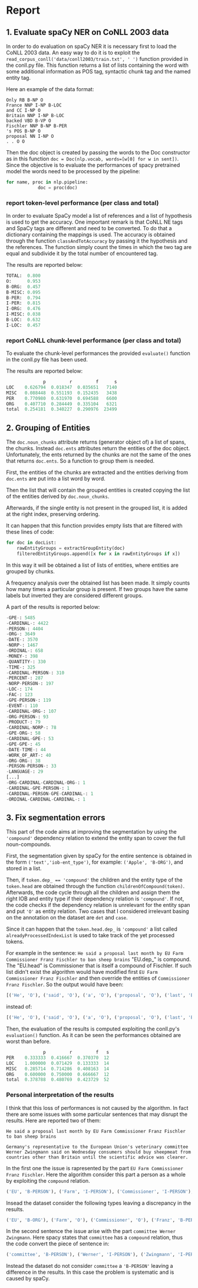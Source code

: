 # Report

## 1. Evaluate spaCy NER on CoNLL 2003 data
In order to do evaluation on spaCy NER it is necessary first to load the CoNLL 2003 data. An easy way to do it is to exploit the `read_corpus_conll('data/conll2003/train.txt', ' ')` function provided in the conll.py file. This function returns a list of lists containing the word with some additional information as POS tag, syntactic chunk tag and the named entity tag.

Here an example of the data format:
```
Only RB B-NP O
France NNP I-NP B-LOC
and CC I-NP O
Britain NNP I-NP B-LOC
backed VBD B-VP O
Fischler NNP B-NP B-PER
's POS B-NP O
proposal NN I-NP O
. . O O
```

Then the doc object is created by passing the words to the Doc constructor as in this function `doc = Doc(nlp.vocab, words=[w[0] for w in sent])`. Since the objective is to evaluate the performances of spacy pretrained model the words need to be processed by the pipeline:
```python
for name, proc in nlp.pipeline:
            doc = proc(doc)
```

### report token-level performance (per class and total)
In order to evaluate SpaCy model a list of references and a list of hypothesis is used to get the accuracy.
One important remark is that CoNLL NE tags and SpaCy tags are different and need to be converted. To do that a dictionary containing the mappings is used.
The accuracy is obtained through the function `classAndTotAccuracy` by passing it the hypothesis and the references.
The function simply count the times in which the two tag are equal and subdivide it by the total number of encountered tag.

The results are reported below:
```python
TOTAL:  0.800
O:      0.953
B-ORG:  0.457
B-MISC: 0.095
B-PER:  0.794
I-PER:  0.815
I-ORG:  0.476
I-MISC: 0.038
B-LOC:  0.632
I-LOC:  0.457
```

### report CoNLL chunk-level performance (per class and total)
To evaluate the chunk-level performances the provided `evaluate()` function in the conll.py file has been used.

The results are reported below:
```python
              p         r         f      s
LOC    0.626794  0.018347  0.035651   7140
MISC   0.088448  0.551193  0.152435   3438
PER    0.770980  0.631970  0.694588   6600
ORG    0.407710  0.284449  0.335104   6321
total  0.254181  0.340227  0.290976  23499
```

## 2. Grouping of Entities

The `doc.noun_chunks` attribute returns (generator object of) a list of spans, the chunks. Instead `doc.ents` attributes return the entities of the doc object. Unfortunately, the ents returned by the chunks are not the same of the ones that returns `doc.ents`. So a function to group them is needed.

First, the entities of the chunks are extracted and the entities deriving from `doc.ents` are put into a list word by word.

Then the list that will contain the grouped entities is created copying the list of the entities derived by `doc.noun_chunks`.

Afterwards, if the single entity is not present in the grouped list, it is added at the right index, preserving ordering.

It can happen that this function provides empty lists that are filtered with these lines of code:
```python
for doc in docList:
    rawEntityGroups = extractGroupEntity(doc)
    filteredEntityGroups.append([x for x in rawEntityGroups if x])
```

In this way it will be obtained a list of lists of entities, where entities are grouped by chunks.

A frequency analysis over the obtained list has been made. It simply counts how many times a particular group is present. If two groups have the same labels but inverted they are considered different groups.

A part of the results is reported below:
```python
-GPE-: 5485
-CARDINAL-: 4422
-PERSON-: 4404
-ORG-: 3649
-DATE-: 3570
-NORP-: 1467
-ORDINAL-: 658
-MONEY-: 398
-QUANTITY-: 330
-TIME-: 325
-CARDINAL-PERSON-: 310
-PERCENT-: 287
-NORP-PERSON-: 197
-LOC-: 174
-FAC-: 123
-GPE-PERSON-: 119
-EVENT-: 110
-CARDINAL-ORG-: 107
-ORG-PERSON-: 93
-PRODUCT-: 79
-CARDINAL-NORP-: 78
-GPE-ORG-: 58
-CARDINAL-GPE-: 53
-GPE-GPE-: 45
-DATE-TIME-: 44
-WORK_OF_ART-: 40
-ORG-ORG-: 38
-PERSON-PERSON-: 33
-LANGUAGE-: 29
[...]
-ORG-CARDINAL-CARDINAL-ORG-: 1
-CARDINAL-GPE-PERSON-: 1
-CARDINAL-PERSON-GPE-CARDINAL-: 1
-ORDINAL-CARDINAL-CARDINAL-: 1
```

## 3. Fix segmentation errors

This part of the code aims at improving the segmentation by using the `'compound'` dependency relation to extend the entity span to cover the full noun-compounds.

First, the segmentation given by spaCy for the entire sentence is obtained in the form `('text','iob-ent_type')`, for example: `('Apple', 'B-ORG')`, and stored in a list.

Then, if `token.dep_ == 'compound'` the children and the entity type of the `token.head` are obtained through the function `childrenOfCompound(token)`. Afterwards, the code cycle through all the children and assign them the right IOB and entity type if their dependency relation is `'compound'`. If not, the code checks if the dependency relation is unrelevant for the entity span and put `'O'` as entity relation. Two cases that I considered irrelevant basing on the annotation on the dataset are `det` and `case`.

Since it can happen that the `token.head.dep_` is `'compound'` a list called `alreadyProcessedIndexList` is used to take track of the yet processed tokens.

For example in the sentence:
`He said a proposal last month by EU Farm Commissioner Franz Fischler to ban sheep brains`
"EU.dep_" is compound. The "EU.head" is Commissioner that is itself a compound of Fischler.
If such list didn't exist the algorithm would have modified first `EU Farm Commissioner Franz Fischler` and then override the entities of `Commissioner Franz Fischler`.
So the output would have been:
``` python
[('He', 'O'), ('said', 'O'), ('a', 'O'), ('proposal', 'O'), ('last', 'B-DATE'), ('month', 'I-DATE'), ('by', 'O'), ('EU', 'B-PERSON'), ('Farm', 'I-PERSON'), ('Commissioner', 'B-PERSON'), ('Franz', 'I-PERSON'), ('Fischler', 'I-PERSON'), ('to', 'O'), ('ban', 'O'), ('sheep', 'O'), ('brains', 'O')]
```
instead of:
``` python
[('He', 'O'), ('said', 'O'), ('a', 'O'), ('proposal', 'O'), ('last', 'B-DATE'), ('month', 'I-DATE'), ('by', 'O'), ('EU', 'B-PERSON'), ('Farm', 'I-PERSON'), ('Commissioner', 'I-PERSON'), ('Franz', 'I-PERSON'), ('Fischler', 'I-PERSON'), ('to', 'O'), ('ban', 'O'), ('sheep', 'O'), ('brains', 'O')]
```

Then, the evaluation of the results is computed exploiting the conll.py's `evaluation()` function. As it can be seen the performances obtained are worst than before.

```python
              p         r         f   s
PER    0.333333  0.416667  0.370370  12
LOC    1.000000  0.071429  0.133333  14
MISC   0.285714  0.714286  0.408163  14
ORG    0.600000  0.750000  0.666667  12
total  0.378788  0.480769  0.423729  52
```
### Personal interpretation of the results

I think that this loss of performances is not caused by the algorithm. In fact there are some issues with some particular sentences that may disrupt the results.
Here are reported two of them:
```
He said a proposal last month by EU Farm Commissioner Franz Fischler to ban sheep brains

Germany's representative to the European Union's veterinary committee Werner Zwingmann said on Wednesday consumers should buy sheepmeat from countries other than Britain until the scientific advice was clearer.
```

In the first one the issue is rapresented by the part `EU Farm Commissioner Franz Fischler`. Here the algorithm consider this part a person as a whole by exploiting the `compound` relation. 
```python
('EU', 'B-PERSON'), ('Farm', 'I-PERSON'), ('Commissioner', 'I-PERSON'), ('Franz', 'I-PERSON'), ('Fischler', 'I-PERSON')
```
Insead the dataset consider the following types leaving a discrepancy in the results.
```python
('EU', 'B-ORG'), ('Farm', 'O'), ('Commissioner', 'O'), ('Franz', 'B-PERSON'), ('Fischler', 'I-PERSON')
```

In the second sentence the issue arise with the part `committee Werner Zwingmann`. Here spacy states that `committee` has a `compound` relation, thus the code convert the piece of sentence in: 
```python
('committee', 'B-PERSON'), ('Werner', 'I-PERSON'), ('Zwingmann', 'I-PERSON')
```
Instead the dataset do not consider `committee` a `'B-PERSON'` leaving a difference in the results. In this case the problem is systematic and is caused by spaCy.

